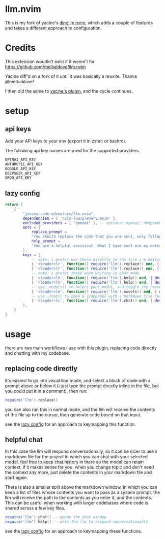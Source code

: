 # llm.nvim

This is my fork of yacine's [dingllm.nvim](https://github.com/yacineMTB/dingllm.nvim), which adds a couple of features and takes a different approach to configuration.

# Credits

This extension woudln't exist if it weren't for https://github.com/melbaldove/llm.nvim

Yacine diff'd on a fork of it until it was basically a rewrite. Thanks @melbaldove!

I then did the same to [yacine's plugin](https://github.com/yacineMTB/dingllm.nvim), and the cycle continues.

# setup

## api keys

Add your API keys to your env (export it in zshrc or bashrc).

The following api key names are used for the supported providers.

```txt
OPENAI_API_KEY
ANTHROPIC_API_KEY
GOOGLE_API_KEY
DEEPSEEK_API_KEY
GROQ_API_KEY
```

## lazy config

````lua
return {
    {
        "jesses-code-adventurs/llm.nvim",
        dependencies = { 'nvim-lua/plenary.nvim' },
        excluded_providers = { 'openai' }, -- options: openai, deepseek, google, anthropic. any provider not in this list should have a corresponding API_KEY in the env
        opts = {
            replace_prompt =
            'You should replace the code that you are sent, only following the comments. Do not talk at all. Only output valid code. Do not provide any backticks that surround the code. Never ever output backticks like this ```. Any comment that is asking you for something should be removed after you satisfy them. Other comments should left alone. Do not output backticks. Include a newline ("\n") at the beginning of any answer..',
            help_prompt =
            'You are a helpful assistant. What I have sent are my notes so far. You are very curt, yet helpful.'
        },
        keys = {
            -- note: i prefer use these directly in the file i'm editing
            { '<leader>lr', function() require('llm').replace() end, { desc = 'llm replace codeblock' }, { mode = "n" } },
            { '<leader>lr', function() require('llm').replace() end, { desc = 'llm replace codeblock' }, { mode = "v" } },
            -- note: i prefer these when writing in chat mode
            { '<leader>lh', function() require('llm').help() end, { desc = 'llm helpful response' }, { mode = "n" } },
            { '<leader>lh', function() require('llm').help() end, { desc = 'llm helpful response' }, { mode = "n" } },
            -- use .models() to select your model, and toggle the reasoning window display
            { '<leader>lm', function() require('llm').models() end, { desc = 'llm model selector' } },
            -- use .chat() to open a sidepanel with a markdown file for chatting, and a small file allowing you to link source code for the llm to receive as context
            { '<leader>lc', function() require('llm').chat() end, { desc = 'llm chat' } },
        },
    }
}
````

# usage

there are two main workflows i use with this plugin, replacing code directly and chatting with my codebase.

## replacing code directly

it's easiest to go into visual line mode, and select a block of code with a prompt above or below it (i just type the prompt directly inline in the file, but you could put it in a comment), then run:

```lua
require('llm').replace()
```

you can also run this in normal mode, and the llm will receive the contents of the file up to the cursor, then generate code based on that input.

see the [lazy config](#lazy-config) for an approach to keymapping this function.

## helpful chat

In this case the llm will respond conversationally, so it can be nicer to use a markdown file for the project in which you can chat with your selected model. feel free to keep chat history in there so the model can retain context, if it makes sense for you. when you change topic and don't need the context any more, just delete the contents in your markdown file and start again.

There is also a smaller split above the markdown window, in which you can keep a list of files whose contents you want to pass as a system prompt. the llm will receive the path to the contents as you enter it, and the contents. This can be useful when working with larger codebases where code is shared across a few key files.

```lua
require('llm').chat() -- opens the chat window
require('llm').help() -- asks the llm to respond conversationally
```

see the [lazy config](#lazy-config) for an approach to keymapping these functions.
